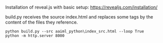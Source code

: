 Installation of reveal.js with basic setup:
https://revealjs.com/installation/

build.py receives the source index.html and replaces some tags by the content of the files they reference.

```
python build.py --src aaiml_python\index_src.html --loop True
python -m http.server 8000
```